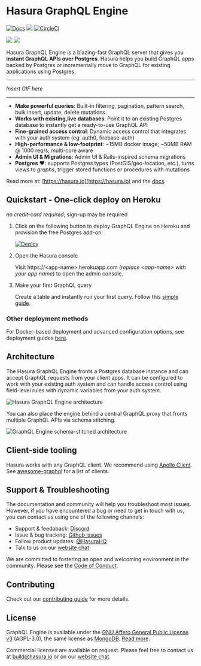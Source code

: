 # Hasura GraphQL Engine

[![Docs](https://img.shields.io/badge/docs-v1.0-brightgreen.svg?style=flat)](https://docs.hasura.io)
<a href="https://github.com/hasura/graphql-engine/releases"><img src="https://img.shields.io/badge/release-v1.0.0alpha-brightgreen.svg?style=flat"/></a>
[![CircleCI](https://circleci.com/gh/hasura/graphql-engine.svg?style=shield)](https://circleci.com/gh/hasura/graphql-engine)


<a href="https://discord.gg/vBPpJkS"><img src="https://img.shields.io/badge/chat-discord-brightgreen.svg?logo=discord&style=flat"></a>
<a href="https://twitter.com/intent/follow?screen_name=HasuraHQ"><img src="https://img.shields.io/badge/Follow-HasuraHQ-blue.svg?style=flat&logo=twitter"></a>

Hasura GraphQL Engine is a blazing-fast GraphQL server that gives you **instant GraphQL APIs over Postgres**. Hasura helps you build GraphQL apps backed by Postgres or incrementally move to GraphQL for existing applications using Postgres.

------------------

_Insert GIF here_

-------------------

* **Make powerful queries**: Built-in filtering, pagination, pattern search, bulk insert, update, delete mutations.
* **Works with existing,live databases**: Point it to an existing Postgres database to instantly get a ready-to-use GraphQL API
* **Fine-grained access control**: Dynamic access control that integrates with your auth system (eg: auth0, firebase-auth)
* **High-performance & low-footprint**: ~15MB docker image; ~50MB RAM @ 1000 req/s; multi-core aware
* **Admin UI & Migrations**: Admin UI & Rails-inspired schema migrations
* **Postgres** ❤️: supports Postgres types (PostGIS/geo-location, etc.), turns views to *graphs*, trigger stored functions or procedures with mutations

Read more at: [https://hasura.io](https://hasura.io) and the [docs](https://docs.hasura.io).

## Quickstart - One-click deploy on Heroku

*no credit-card required*; sign-up may be required

1. Click on the following button to deploy GraphQL Engine on Heroku and provision the free Postgres add-on:

    [![Deploy](https://www.herokucdn.com/deploy/button.svg)](https://heroku.com/deploy?template=https://github.com/hasura/graphql-engine-heroku)

2. Open the Hasura console

   Visit https://\<app-name\>.herokuapp.com (*replace \<app-name\> with your app name*) to open the admin console.

3. Make your first GraphQL query

   Create a table and instantly run your first query. Follow this [simple guide](https://docs.hasura.io/1.0/graphql/manual/getting-started/first-graphql-query.html).

### Other deployment methods

For Docker-based deployment and advanced configuration options, see deployment guides [here](https://docs.hasura.io/1.0/graphql/manual/getting-started/index.html).

## Architecture

The Hasura GraphQL Engine fronts a Postgres database instance and can accept GraphQL requests from your client apps. It can be configured to work with your existing auth system and can handle access control using field-level rules with dynamic variables from your auth system.

![Hasura GraphQL Engine architecture](assets/arch.png)

You can also place the engine behind a central GraphQL proxy that fronts multiple GraphQL APIs via schema stitching.

![GraphQL Engine schema-stitched architecture](assets/arch-stitching.png)

## Client-side tooling

Hasura works with any GraphQL client. We recommend using [Apollo Client](https://github.com/apollographql/apollo-client). See [awesome-graphql](https://github.com/chentsulin/awesome-graphql) for a list of clients.


## Support & Troubleshooting

The documentation and community will help you troubleshoot most issues. However, if you have encountered a bug or need to get in touch with us, you can contact us using one of the following channels:

* Support & feedaback: [Discord](https://discord.gg/vBPpJkS)
* Issue & bug tracking: [Github issues](https://github.com/hasura/graphql-engine/issues)
* Follow product updates: [@HasuraHQ](https://twitter.com/hasurahq)
* Talk to us on our [website chat](https://hasura.io)

We are committed to fostering an open and welcoming environment in the community. Please see the [Code of Conduct](code-of-conduct.md).

## Contributing

Check out our [contributing guide](CONTRIBUTING.md) for more details.

## License

GraphQL Engine is available under the [GNU Affero General Public License v3](https://www.gnu.org/licenses/agpl-3.0.en.html) (AGPL-3.0), the same license as [MongoDB](https://www.mongodb.com/community/licensing). [Read more](https://gist.github.com/hasura-bot/9c36a0201a7563f7762b265a12b044d5).

Commercial licenses are available on request. Please feel free to contact us at build@hasura.io or on our [website chat](https://hasura.io).
